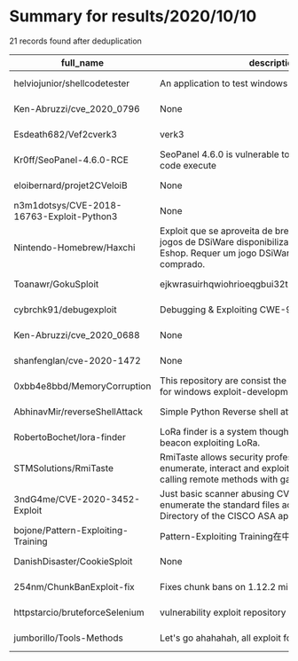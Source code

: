 
# Summary for results/2020/10/10
    
21 records found after deduplication

| full_name | description | html_url | matched_list | matched_count | pushed_at | size | stargazers_count | language | forks_count |
|-------------------------------------------|-------------------------------------------------------------------------------------------------------------------------------------------------------|--------------------------------------------------------------|----------------------|-----------------|---------------------------|--------|--------------------|------------|---------------|
| helviojunior/shellcodetester | An application to test windows and linux shellcodes | https://github.com/helviojunior/shellcodetester | ['shellcode'] | 1 | 2020-10-10 22:57:24+00:00 | 3782 | 32 | C# | 11 |
| Ken-Abruzzi/cve_2020_0796 | None | https://github.com/Ken-Abruzzi/cve_2020_0796 | ['cve-2'] | 1 | 2020-10-10 09:22:21+00:00 | 62 | 0 | C | 1 |
| Esdeath682/Vef2cverk3 | verk3 | https://github.com/Esdeath682/Vef2cverk3 | ['cve-2'] | 1 | 2020-10-10 21:43:27+00:00 | 1358 | 0 | HTML | 0 |
| Kr0ff/SeoPanel-4.6.0-RCE | SeoPanel 4.6.0 is vulnerable to authenticated remote code execute | https://github.com/Kr0ff/SeoPanel-4.6.0-RCE | ['rce'] | 1 | 2020-10-10 22:24:54+00:00 | 1181 | 0 | Python | 0 |
| eloibernard/projet2CVeloiB | None | https://github.com/eloibernard/projet2CVeloiB | ['cve-2'] | 1 | 2020-10-10 21:08:12+00:00 | 39 | 0 | HTML | 0 |
| n3m1dotsys/CVE-2018-16763-Exploit-Python3 | None | https://github.com/n3m1dotsys/CVE-2018-16763-Exploit-Python3 | ['cve-2', 'exploit'] | 2 | 2020-10-10 21:26:30+00:00 | 1 | 2 | Python | 0 |
| Nintendo-Homebrew/Haxchi | Exploit que se aproveita de brechas existentes em jogos de DSiWare disponibilizados na Nintendo Eshop. Requer um jogo DSiWare legitimamente comprado. | https://github.com/Nintendo-Homebrew/Haxchi | ['exploit'] | 1 | 2020-10-10 17:03:50+00:00 | 24627 | 1 | | 0 |
| Toanawr/GokuSploit | ejkwrasuirhqwiohrioeqgbui32tu8h234uh9uh93th9h9t | https://github.com/Toanawr/GokuSploit | ['sploit'] | 1 | 2020-10-10 17:00:49+00:00 | 24 | 0 | nan | 0 |
| cybrchk91/debugexploit | Debugging & Exploiting CWE-94 | https://github.com/cybrchk91/debugexploit | ['exploit'] | 1 | 2020-10-10 19:16:32+00:00 | 2 | 0 | | 0 |
| Ken-Abruzzi/cve_2020_0688 | None | https://github.com/Ken-Abruzzi/cve_2020_0688 | ['cve-2'] | 1 | 2020-10-10 09:51:08+00:00 | 6 | 0 | Python | 0 |
| shanfenglan/cve-2020-1472 | None | https://github.com/shanfenglan/cve-2020-1472 | ['cve-2'] | 1 | 2020-10-10 09:02:53+00:00 | 7 | 2 | Python | 0 |
| 0xbb4e8bbd/MemoryCorruption | This repository are consist the executables I practice for windows exploit-development | https://github.com/0xbb4e8bbd/MemoryCorruption | ['exploit'] | 1 | 2020-10-10 15:20:40+00:00 | 28 | 0 | | 0 |
| AbhinavMir/reverseShellAttack | Simple Python Reverse shell attack PoC | https://github.com/AbhinavMir/reverseShellAttack | ['attack poc'] | 1 | 2020-10-10 06:15:44+00:00 | 3 | 0 | Python | 0 |
| RobertoBochet/lora-finder | LoRa finder is a system thought to localize low power beacon exploiting LoRa. | https://github.com/RobertoBochet/lora-finder | ['exploit'] | 1 | 2020-10-10 17:51:07+00:00 | 22 | 0 | C | 0 |
| STMSolutions/RmiTaste | RmiTaste allows security professionals to detect, enumerate, interact and exploit RMI services by calling remote methods with gadgets from ysoserial. | https://github.com/STMSolutions/RmiTaste | ['exploit'] | 1 | 2020-10-10 18:05:34+00:00 | 56 | 88 | Java | 16 |
| 3ndG4me/CVE-2020-3452-Exploit | Just basic scanner abusing CVE-2020-3452 to enumerate the standard files accessible in the Web Directory of the CISCO ASA applicances. | https://github.com/3ndG4me/CVE-2020-3452-Exploit | ['cve-2', 'exploit'] | 2 | 2020-10-10 17:19:51+00:00 | 6 | 7 | Shell | 3 |
| bojone/Pattern-Exploiting-Training | Pattern-Exploiting Training在中文上的简单实验 | https://github.com/bojone/Pattern-Exploiting-Training | ['exploit'] | 1 | 2020-10-10 14:35:00+00:00 | 17 | 75 | Python | 15 |
| DanishDisaster/CookieSploit | None | https://github.com/DanishDisaster/CookieSploit | ['sploit'] | 1 | 2020-10-10 10:06:04+00:00 | 565 | 0 | nan | 0 |
| 254nm/ChunkBanExploit-fix | Fixes chunk bans on 1.12.2 minecraft servers | https://github.com/254nm/ChunkBanExploit-fix | ['exploit'] | 1 | 2020-10-10 06:14:55+00:00 | 7 | 1 | Java | 0 |
| httpstarcio/bruteforceSelenium | vulnerability exploit repository with bruteforce. | https://github.com/httpstarcio/bruteforceSelenium | ['exploit'] | 1 | 2020-10-10 07:46:40+00:00 | 11 | 0 | Python | 1 |
| jumborillo/Tools-Methods | Let's go ahahahah, all exploit for discord | https://github.com/jumborillo/Tools-Methods | ['exploit'] | 1 | 2020-10-10 22:03:53+00:00 | 4 | 0 | | 1 |
